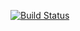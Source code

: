 [![Build Status](https://travis-ci.org/szymmc/python-example.svg?branch=master)](https://travis-ci.org/szymmc/python-example)
